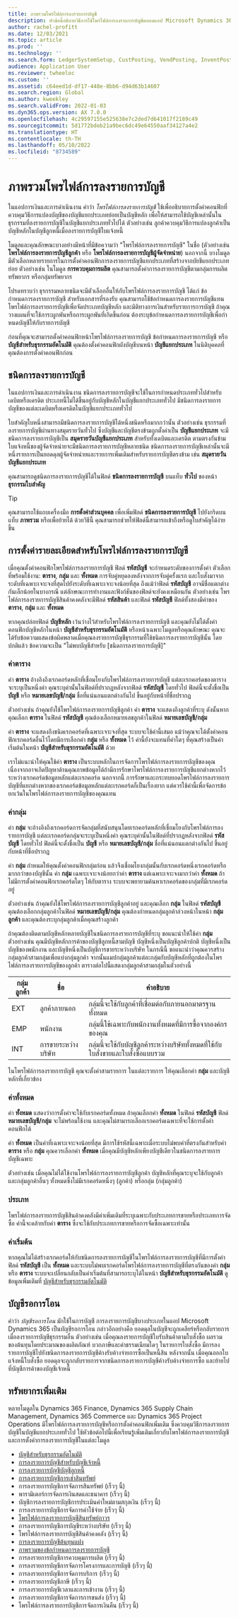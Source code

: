 ```yaml
---
title: ภาพรวมโพรไฟล์การลงรายการบัญชี
description: หัวข้อนี้อธิบายวิธีการใช้โพรไฟล์การลงรายการบัญชีตลอดแอป Microsoft Dynamics 365
author: rachel-profitt
ms.date: 12/03/2021
ms.topic: article
ms.prod: ''
ms.technology: ''
ms.search.form: LedgerSystemSetup, CustPosting, VendPosting, InventPosting, AssetPosting, ProjPosting, AssetLeasePostingAccounts, ProjCategory, ITMCostTypeTable, ProdGroup, WrkCtrTable, WrkCtrResourceGroup
audience: Application User
ms.reviewer: twheeloc
ms.custom: ''
ms.assetid: c64eed1d-df17-448e-8bb6-d94d63b14607
ms.search.region: Global
ms.author: kweekley
ms.search.validFrom: 2022-01-03
ms.dyn365.ops.version: AX 7.0.0
ms.openlocfilehash: 4c29597155e525638e7c2ded7d641017f2189c49
ms.sourcegitcommit: 5d1772bdeb21a9bec6dc49e64550aaf34127a4e2
ms.translationtype: HT
ms.contentlocale: th-TH
ms.lasthandoff: 05/10/2022
ms.locfileid: "8734589"
---
```

# <a name="posting-profiles-overview"></a>ภาพรวมโพรไฟล์การลงรายการบัญชี

ในแอปการเงินและการดำเนินงาน คำว่า *โพรไฟล์การลงรายการบัญชี* ใช้เพื่ออธิบายการตั้งค่าคอนฟิกที่ควบคุมวิธีการแปลงบัญชีของบัญชีแยกประเภทย่อยเป็นบัญชีหลัก เพื่อให้สามารถใช้บัญชีเหล่านั้นในธุรกรรมที่ลงรายการบัญชีในบัญชีแยกประเภททั่วไปได้ ตัวอย่างเช่น ลูกค้าควบคุมวิธีการแปลงลูกค้าเป็นบัญชีหลักในบัญชีลูกหนี้เมื่อลงรายการบัญชีใบแจ้งหนี้

โมดูลและคุณลักษณะบางอย่างมีหน้าที่มีข้อความว่า "โพรไฟล์การลงรายการบัญชี" ในชื่อ (ตัวอย่างเช่น **โพรไฟล์การลงรายการบัญชีลูกค้า** หรือ **โพรไฟล์การลงรายการบัญชีผู้จัดจำหน่าย**) นอกจากนี้ บางโมดูลมีตัวเลือกหลายรายการในการตั้งค่าคอนฟิกการลงรายการบัญชีแยกประเภทที่สร้างจากบัยชีแยกประเภทย่อย ตัวอย่างเช่น ในโมดูล **การควบคุมการผลิต** คุณสามารถตั้งค่าการลงรายการบัญชีตามกลุ่มการผลิต ทรัพยากร หรือกลุ่มทรัพยากร

โปรดทราบว่า ธุรกรรมหลายชนิดจะมีตัวเลือกอื่นให้กับโพรไฟล์การลงรายการบัญชี ได้แก่ ข้อกำหนดการลงรายการบัญชี สำหรับเอกสารที่รองรับ คุณสามารถใช้ข้อกำหนดการลงรายการบัญชีแทนโพรไฟล์การลงรายการบัญชีเพื่อจัดประเภทบัญชีหลัก และมิติทางการเงินสำหรับรายการการบัญชี ถ้าคุณวางแผนที่จะใช้ภาระผูกพันหรือภาระผูกพันที่เกิดขึ้นก่อน ต้องระบุข้อกำหนดการลงรายการบัญชีเพื่อกําหนดบัญชีให้กับรายการบัญชี

ก่อนที่คุณจะสามารถตั้งค่าคอนฟิกหน้าโพรไฟล์การลงรายการบัญชี ข้อกําหนดการลงรายการบัญชี หรือ **บัญชีสำหรับธุรกรรมอัตโนมัติ** คุณต้องตั้งค่าคอนฟิกผังบัญชีบนหน้า **บัญชีแยกประเภท** ในนิติบุคคลที่คุณต้องการตั้งค่าคอนฟิกก่อน

## <a name="posting-types"></a>ชนิดการลงรายการบัญชี

ในแอปการเงินและการดำเนินงาน ชนิดการลงรายการบัญชีจะใช้ในการกําหนดประเภททั่วไปสำหรับเดบิตหรือเครดิต ประเภทนี้ไม่ได้ขึ้นอยู่กับบัญชีหลักในบัญชีแยกประเภททั่วไป มีชนิดการลงรายการบัญชีของแต่ละเดบิตหรือเครดิตในบัญชีแยกประเภททั่วไป

ใบสำคัญใบหนึ่งสามารถมีชนิดการลงรายการบัญชีได้หนึ่งชนิดหรือมากกว่านั้น ตัวอย่างเช่น ธุรกรรมที่ลงรายการบัญชีผ่านทางสมุดรายวันทั่วไป ซึ่งบัญชีและบัญชีตรงข้ามถูกตั้งค่าเป็น **บัญชีแยกประเภท** จะมีชนิดการลงรายการบัญชีเป็น **สมุดรายวันบัญชีแยกประเภท** สำหรับทั้งเดบิตและเครดิต ตามตรงกันข้าม ใบแจ้งหนี้ของผู้จัดจำหน่ายจะมีชนิดการลงรายการบัญชีหลายชนิด ชนิดการลงรายการบัญชีเหล่านั้นจะมีหนึ่งรายการเป็นยอดดุลผู้จัดจำหน่ายและรายการเพิ่มเติมสำหรับรายการบัญชีตรงข้าม เช่น **สมุดรายวันบัญชีแยกประเภท**

คุณสามารถดูชนิดการลงรายการบัญชีได้ในฟิลด์ **ชนิดการลงรายการบัญชี** บนแท็บ **ทั่วไป** ของหน้า **ธุรกรรมใบสำคัญ**

> [!TIP]
> คุณสามารถใช้แถบเครื่องมือ **การตั้งค่าส่วนบุคคล** เพื่อเพิ่มฟิลด์ **ชนิดการลงรายการบัญชี** ไปยังกริดบนแท็บ **ภาพรวม** หรือเพื่อย้ายได้ ด้วยวิธีนี้ คุณสามารถช่วยให้ฟิลด์นี้สามารถเข้าถึงหรือดูใบสำคัญได้ง่ายขึ้น

## <a name="detail-settings-for-a-posting-profile"></a>การตั้งค่ารายละเอียดสำหรับโพรไฟล์การลงรายการบัญชี 

เมื่อคุณตั้งค่าคอนฟิกโพรไฟล์การลงรายการบัญชี ฟิลด์ **รหัสบัญชี** จะกําหนดระดับของการตั้งค่า ตัวเลือกที่พร้อมใช้งาน: **ตาราง**, **กลุ่ม** และ **ทั้งหมด** การจับคู่หยุดลงหลังจากการจับคู่ครั้งแรก และใบสั่งมาจากระดับที่เฉพาะเจาะจงที่สุดไปยังระดับที่เฉพาะเจาะจงน้อยที่สุด ถึงแม้ว่าฟิลด์ **รหัสบัญชี** อาจมีชื่อแตกต่างกันเล็กน้อยในบางกรณี แต่ลักษณะการทำงานและฟังก์ชันของฟิลด์จะยังคงเหมือนกัน ตัวอย่างเช่น โพรไฟล์การลงรายการบัญชีสินค้าคงคลังจะมีฟิลด์ **รหัสสินค้า** และฟิลด์ **รหัสบัญชี** ฟิลด์ทั้งสองมีค่าของ **ตาราง**, **กลุ่ม** และ **ทั้งหมด**

หากคุณปล่อยฟิลด์ **บัญชีหลัก** เว้นว่างไว้สำหรับโพรไฟล์การลงรายการบัญชี และคุณยังไม่ได้ตั้งค่าคอนฟิกบัญชีหลักในหน้า **บัญชีสำหรับธุรกรรมอัตโนมัติ** หรือหน้าเฉพาะโมดูลหรือคุณลักษณะ คุณจะได้รับข้อความแสดงข้อผิดพลาดเมื่อคุณลงรายการบัญชีธุรกรรมที่ใช้ชนิดการลงรายการบัญชีนั้น โดยปกติแล้ว ข้อความจะเป็น "ไม่พบบัญชีสำหรับ \[ชนิดการลงรายการบัญชี\]"

### <a name="table-value"></a>ค่าตาราง

ค่า **ตาราง** อ้างอิงถึงเรกคอร์ดหลักที่เชื่อมโยงกับโพรไฟล์การลงรายการบัญชี แต่ละเรกคอร์ดของตารางจะระบุเป็นหนึ่งค่า คุณระบุค่านั้นในฟิลด์ที่ปรากฏหลังจากฟิลด์ **รหัสบัญชี** โดยทั่วไป ฟิลด์นี้จะตั้งชื่อเป็น **บัญชี** หรือ **หมายเลขบัญชี/กลุ่ม** ชื่อที่แน่นอนแตกต่างกันไป ขึ้นอยู่กับหน้าที่ชื่อปรากฏ

ตัวอย่างเช่น ถ้าคุณยังใช้โพรไฟล์การลงรายการบัญชีลูกค้า ค่า **ตาราง** จะแสดงถึงลูกค้าที่ระบุ ดังนั้นหากคุณเลือก **ตาราง** ในฟิลด์ **รหัสบัญชี** คุณต้องเลือกหมายเลขลูกค้าในฟิลด์ **หมายเลขบัญชี/กลุ่ม**

ค่า **ตาราง** จะแสดงถึงชนิดเรกคอร์ดที่เฉพาะเจาะจงที่สุด ระบบจะใช้ค่านี้เสมอ แม้ว่าคุณจะได้ตั้งค่าคอนฟิกเรกคอร์ดอื่นไว้โดยมีการเลือกค่า **กลุ่ม** หรือ **ทั้งหมด** ไว้ ค่านี้ยังจะแทนที่ค่าใดๆ ที่คุณสร้างเป็นค่าเริ่มต้นในหน้า **บัญชีสำหรับธุรกรรมอัตโนมัติ** ด้วย

เราไม่แนะนำให้คุณใช้ค่า **ตาราง** เป็นระบบหลักในการจัดการโพรไฟล์การลงรายการบัญชีของคุณ เนื่องจากอาจเกิดปัญหาด้านคุณภาพข้อมูลได้ถ้ามีการรักษาโพรไฟล์การลงรายการบัญชีแยกต่างหากไว้ระหว่างเรกคอร์ดข้อมูลหลักแต่ละเรกคอร์ด นอกจากนี้ การรักษาและกระทบยอดโพรไฟล์การลงรายการบัญชีที่แยกต่างหากของเรกคอร์ดข้อมูลหลักแต่ละเรกคอร์ดก็เป็นเรื่องยาก แต่ควรใช้ค่านี้เพื่อจัดการข้อยกเว้นในโพรไฟล์การลงรายการบัญชีของคุณแทน

### <a name="group-value"></a>ค่ากลุ่ม

ค่า **กลุ่ม** จะอ้างอิงถึงเรกคอร์ดการจัดกลุ่มที่สนับสนุนโดยเรกคอร์ดหลักที่เชื่อมโยงกับโพรไฟล์การลงรายการบัญชี แต่ละเรกคอร์ดกลุ่มจะระบุเป็นหนึ่งค่า คุณระบุค่านั้นในฟิลด์ที่ปรากฏหลังจากฟิลด์ **รหัสบัญชี** โดยทั่วไป ฟิลด์นี้จะตั้งชื่อเป็น **บัญชี** หรือ **หมายเลขบัญชี/กลุ่ม** ชื่อที่แน่นอนแตกต่างกันไป ขึ้นอยู่กับหน้าที่ชื่อปรากฏ

ค่า **กลุ่ม** กําหนดให้คุณตั้งค่าคอนฟิกกลุ่มก่อน แล้วจึงเชื่อมโยงกลุ่มนั้นกับเรกคอร์ดหนึ่งเรกคอร์ดหรือมากกว่าของบัญชีนั้น ค่า **กลุ่ม** เฉพาะเจาะจงน้อยกว่าค่า **ตาราง** แต่เฉพาะเจาะจงมากว่าค่า **ทั้งหมด** ถ้าไม่มีการตั้งค่าคอนฟิกเรกคอร์ดใดๆ ให้กับตาราง ระบบจะพยายามค้นหาเรกคอร์ดของกลุ่มที่มีเรกคอร์ดอยู่

ตัวอย่างเช่น ถ้าคุณยังใช้โพรไฟล์การลงรายการบัญชีลูกค้าอยู่ และคุณเลือก **กลุ่ม** ในฟิลด์ **รหัสบัญชี** คุณต้องเลือกกลุ่มลูกค้าในฟิลด์ **หมายเลขบัญชี/กลุ่ม** คุณต้องกําหนดกลุ่มลูกค้าล่วงหน้าในหน้า **กลุ่มลูกค้า** และคุณต้องระบุกลุ่มลูกค้าเมื่อคุณสร้างลูกค้า

ถ้าคุณต้องติดตามบัญชีหลักหลายบัญชีในชนิดการลงรายการบัญชีที่ระบุ ขอแนะนำให้ใช้ค่า **กลุ่ม** ตัวอย่างเช่น คุณมีบัญชีหลักการค้าของบัญชีลูกหนี้สามบัญชี บัญชีหนึ่งเป็นบัญชีลูกค้าปกติ บัญชีหนึ่งเป็นบัญชีของพนักงาน และบัญชีหนึ่งเป็นบัญชีการขายระหว่างบริษัท ในกรณีนี้ ขอแนะนำว่าคุณควรสร้างกลุ่มลูกค้าสามกลุ่มเพื่อแบ่งกลุ่มลูกค้า จากนั้นแมปกลุ่มลูกค้าแต่ละกลุ่มกับบัญชีหลักที่ถูกต้องในโพรไฟล์การลงรายการบัญชีของลูกค้า ตารางต่อไปนี้แสดงกลุ่มลูกค้าสามกลุ่มในตัวอย่างนี้

| กลุ่มลูกค้า | ชื่อ | คำอธิบาย |
|----------------|------|-------------|
| EXT | ลูกค้าภายนอก | กลุ่มนี้จะใช้กับลูกค้าที่เชื่อมต่อกับภายนอกมาตรฐานทั้งหมด |
| EMP | พนักงาน | กลุ่มนี้ใช้เฉพาะกับพนักงานทั้งหมดที่มีการซื้อจากองค์กรของคุณ |
| INT | การขายระหว่างบริษัท | กลุ่มนี้จะใช้กับบัญชีลูกค้าระหว่างบริษัททั้งหมดที่ใช้กับใบสั่งขายและใบสั่งซื้อแบบรวม |

ในโพรไฟล์การลงรายการบัญชี คุณจะตั้งค่าสามรายการ ในแต่ละรายการ ให้คุณเลือกค่า **กลุ่ม** และบัญชีหลักที่เกี่ยวข้อง

### <a name="all-value"></a>ค่าทั้งหมด

ค่า **ทั้งหมด** แสดงว่าการตั้งค่าจะใช้กับเรกคอร์ดทั้งหมด ถ้าคุณเลือกค่า **ทั้งหมด** ในฟิลด์ **รหัสบัญชี** ฟิลด์ **หมายเลขบัญชี/กลุ่ม** จะไม่พร้อมใช้งาน และคุณไม่สามารถเลือกเรกคอร์ดเฉพาะที่จะใช้การตั้งค่าคอนฟิกได้

ค่า **ทั้งหมด** เป็นค่าที่เฉพาะเจาะจงน้อยที่สุด มีการใช้รหัสนี้เฉพาะเมื่อระบบไม่พบค่าที่ตรงกันสำหรับค่า **ตาราง** หรือ **กลุ่ม** คุณควรเลือกค่า **ทั้งหมด** เมื่อคุณมีบัญชีหลักเพียงบัญชีเดียวในชนิดการลงรายการบัญชีเฉพาะ

ตัวอย่างเช่น เมื่อคุณไม่ได้ใช้งานโพรไฟล์การลงรายการบัญชีลูกค้า บัญชีหลักที่คุณระบุจะใช้กับลูกค้าและกลุ่มลูกค้าอื่นๆ ทั้งหมดซึ่งไม่มีเรกคอร์ดหนึ่งๆ (ลูกค้า) หรือกลุ่ม (กลุ่มลูกค้า)

### <a name="category"></a>ประเภท

โพรไฟล์การลงรายการบัญชีสินค้าคงคลังมีค่าเพิ่มเติมที่ระบุเฉพาะกับประเภทการขายหรือประเภทการจัดซื้อ ค่านี้จะคล้ายกับค่า **ตาราง** ซึ่งจะใช้กับประเภทการขายหรือการจัดซื้อเฉพาะเท่านั้น

### <a name="default-value"></a>ค่าเริ่มต้น

หากคุณไม่ได้สร้างเรกคอร์ดให้กับชนิดการลงรายการบัญชีในโพรไฟล์การลงรายการบัญชีที่มีการตั้งค่าฟิลด์ **รหัสบัญชี** เป็น **ทั้งหมด** และระบบไม่พบเรกคอร์ดโพรไฟล์การลงรายการบัญชีที่ตรงกันของค่า **กลุ่ม** หรือ **ตาราง** ระบบจะเปลี่ยนกลับเป็นค่าเริ่มต้นที่สามารถระบุได้ในหน้า **บัญชีสำหรับธุรกรรมอัตโนมัติ** ดูข้อมูลเพิ่มเติมที่ [บัญชีสำหรับธุรกรรมอัตโนมัติ](accounts-for-auto-transactions.md)

## <a name="clearing-accounts"></a>บัญชีรอการโอน

คำว่า *บัญชีรอการโอน* มักใช้ในการบัญชี การลงรายการบัญชีบางประเภทในแอป Microsoft Dynamics 365 เป็นบัญชีรอการโอน กล่าวอีกอย่างคือ ยอดดุลในบัญชีจะถูกเคลียร์หรือกลับรายการเมื่อลงรายการบัญชีธุรกรรมอื่น ตัวอย่างเช่น เมื่อคุณลงรายการบัญชีใบรับสินค้าตามใบสั่งซื้อ ผลรวมของต้นทุนโดยประมาณของผลิตภัณฑ์ บวกภาษีและค่าธรรมเนียมใดๆ ในรายการใบสั่งซื้อ มีการลงรายการบัญชีไปยังชนิดการลงรายการบัญชีค้างรับค้างจ่ายการซื้อเป็นหนี้สิน หลังจากนั้น เมื่อคุณออกใบแจ้งหนี้ใบสั่งซื้อ ยอดดุลจะถูกกลับรายการจากชนิดการลงรายการบัญชีค้างรับค้างจ่ายการซื้อ และย้ายไปที่บัญชีการค้าของบัญชีเจ้าหนี้

## <a name="additional-resources"></a>ทรัพยากรเพิ่มเติม

หลายโมดูลใน Dynamics 365 Finance, Dynamics 365 Supply Chain Management, Dynamics 365 Commerce และ Dynamics 365 Project Operations มีโพรไฟล์การลงรายการบัญชีหรือการตั้งค่าคอนฟิกเพิ่มเติม ซึ่งควบคุมวิธีการลงรายการบัญชีในบัญชีแยกประเภททั่วไป ใช้หัวข้อต่อไปนี้เพื่อเรียนรู้เพิ่มเติมเกี่ยวกับโพรไฟล์การลงรายการบัญชีและการตั้งค่าการลงรายการบัญชีในแต่ละโมดูล

- [บัญชีสำหรับธุรกรรมอัตโนมัติ](accounts-for-auto-transactions.md)
- [การลงรายการบัญชีสำหรับบัญชีเจ้าหนี้](accts-payble-posting.md)
- [การลงรายการบัญชีบัญชีลูกหนี้](accts-recvble-posting.md)
- [การลงรายการบัญชีการเช่าสินทรัพย์](../asset-leasing/set-up-lease-posting-accts.md)
- การลงรายการบัญชีการจัดการสินทรัพย์ (เร็วๆ นี้)
- พารามิเตอร์การจัดการเงินสดและธนาคาร (เร็วๆ นี้)
- บัญชีการลงรายการบัญชีการประเมินค่าใหม่ตามสกุลเงิน (เร็วๆ นี้)
- การลงรายการบัญชีการจัดการค่าใช้จ่าย (เร็วๆ นี้)
- [โพรไฟล์การลงรายการบัญชีสินทรัพย์ถาวร](../fixed-assets/tasks/set-up-fixed-asset-posting-profiles.md)
- การลงรายการบัญชีการบัญชีระหว่างบริษัท (เร็วๆ นี้)
- โพรไฟล์การลงรายการบัญชีสินค้าคงคลัง (เร็วๆ นี้)
- [การลงรายการบัญชีต้นทุนแฝง](../../supply-chain/landed-cost/costing-parameters-setup.md)
- [ภาพรวมของข้อกำหนดการลงรายการบัญชี](posting-definitions.md)
- การลงรายการบัญชีการควบคุมการผลิต (เร็วๆ นี้)
- การลงรายการบัญชีการจัดการโครงการและการบัญชี (เร็วๆ นี้)
- การลงรายการบัญชีการจัดการบริการ (เร็วๆ นี้)
- การลงรายการบัญชีภาษี (เร็วๆ นี้)
- การลงรายการบัญชีเวลาและการเข้างาน (เร็วๆ นี้)
- การลงรายการบัญชีการจัดการการขนส่ง (เร็วๆ นี้)
- โพรไฟล์การลงรายการบัญชีการจัดการเงินคืน (เร็วๆ นี้)
